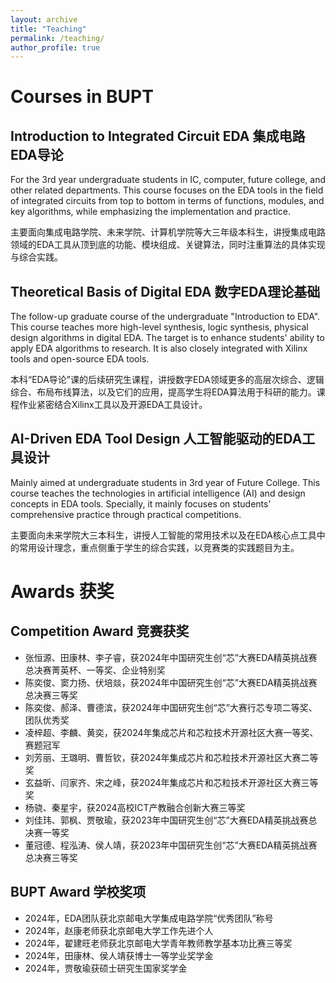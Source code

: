 ```yaml
---
layout: archive
title: "Teaching"
permalink: /teaching/
author_profile: true
---
```


# Courses in BUPT
## Introduction to Integrated Circuit EDA 集成电路EDA导论
For the 3rd year undergraduate students in IC, computer, future college, and other related departments. This course focuses on the EDA tools in the field of integrated circuits from top to bottom in terms of functions, modules, and key algorithms, while emphasizing the implementation and practice.

主要面向集成电路学院、未来学院、计算机学院等大三年级本科生，讲授集成电路领域的EDA工具从顶到底的功能、模块组成、关键算法，同时注重算法的具体实现与综合实践。
 
## Theoretical Basis of Digital EDA 数字EDA理论基础
The follow-up graduate course of the undergraduate "Introduction to EDA". This course teaches more high-level synthesis, logic synthesis, physical design algorithms in digital EDA. The target is to enhance students' ability to apply EDA algorithms to research. It is also closely integrated with Xilinx tools and open-source EDA tools.

本科“EDA导论”课的后续研究生课程，讲授数字EDA领域更多的高层次综合、逻辑综合、布局布线算法，以及它们的应用，提高学生将EDA算法用于科研的能力。课程作业紧密结合Xilinx工具以及开源EDA工具设计。
 
## AI-Driven EDA Tool Design 人工智能驱动的EDA工具设计
Mainly aimed at undergraduate students in 3rd year of Future College. This course teaches the technologies in artificial intelligence (AI) and design concepts in EDA tools. Specially, it mainly focuses on students' comprehensive practice through practical competitions.

主要面向未来学院大三本科生，讲授人工智能的常用技术以及在EDA核心点工具中的常用设计理念，重点侧重于学生的综合实践，以竞赛类的实践题目为主。
 
# Awards 获奖
## Competition Award 竞赛获奖
- 张恒源、田康林、李子睿，获2024年中国研究生创“芯”大赛EDA精英挑战赛总决赛菁英杯、一等奖、企业特别奖
- 陈奕俊、窦力扬、伏培燚，获2024年中国研究生创“芯”大赛EDA精英挑战赛总决赛三等奖
- 陈奕俊、郝泽、曹德滨，获2024年中国研究生创“芯”大赛行芯专项二等奖、团队优秀奖
- 凌梓超、李麟、黄奕，获2024年集成芯片和芯粒技术开源社区大赛一等奖、赛题冠军
- 刘芳丽、王璐明、曹哲钦，获2024年集成芯片和芯粒技术开源社区大赛二等奖
- 玄益昕、闫家齐、宋之峰，获2024年集成芯片和芯粒技术开源社区大赛三等奖
- 杨骁、秦星宇，获2024高校ICT产教融合创新大赛三等奖
- 刘佳玮、郭枫、贾敬瑜，获2023年中国研究生创“芯”大赛EDA精英挑战赛总决赛一等奖
- 董冠德、程泓涛、侯人靖，获2023年中国研究生创“芯”大赛EDA精英挑战赛总决赛三等奖

## BUPT Award 学校奖项
- 2024年，EDA团队获北京邮电大学集成电路学院“优秀团队”称号
- 2024年，赵康老师获北京邮电大学工作先进个人
- 2024年，翟建旺老师获北京邮电大学青年教师教学基本功比赛三等奖
- 2024年，田康林、侯人靖获博士一等学业奖学金
- 2024年，贾敬瑜获硕士研究生国家奖学金